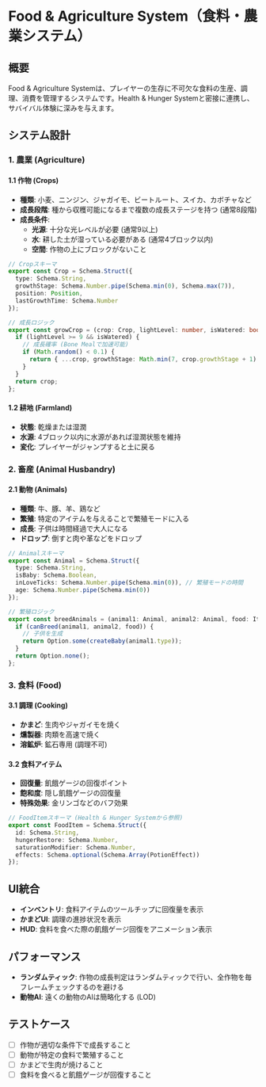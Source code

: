 # Food & Agriculture System（食料・農業システム）

## 概要

Food & Agriculture Systemは、プレイヤーの生存に不可欠な食料の生産、調理、消費を管理するシステムです。Health & Hunger Systemと密接に連携し、サバイバル体験に深みを与えます。

## システム設計

### 1. 農業 (Agriculture)

#### 1.1 作物 (Crops)
- **種類**: 小麦、ニンジン、ジャガイモ、ビートルート、スイカ、カボチャなど
- **成長段階**: 種から収穫可能になるまで複数の成長ステージを持つ (通常8段階)
- **成長条件**:
    - **光源**: 十分な光レベルが必要 (通常9以上)
    - **水**: 耕した土が湿っている必要がある (通常4ブロック以内)
    - **空間**: 作物の上にブロックがないこと

```typescript
// Cropスキーマ
export const Crop = Schema.Struct({
  type: Schema.String,
  growthStage: Schema.Number.pipe(Schema.min(0), Schema.max(7)),
  position: Position,
  lastGrowthTime: Schema.Number
});

// 成長ロジック
export const growCrop = (crop: Crop, lightLevel: number, isWatered: boolean): Crop => {
  if (lightLevel >= 9 && isWatered) {
    // 成長確率 (Bone Mealで加速可能)
    if (Math.random() < 0.1) {
      return { ...crop, growthStage: Math.min(7, crop.growthStage + 1) };
    }
  }
  return crop;
};
```

#### 1.2 耕地 (Farmland)
- **状態**: 乾燥または湿潤
- **水源**: 4ブロック以内に水源があれば湿潤状態を維持
- **変化**: プレイヤーがジャンプすると土に戻る

### 2. 畜産 (Animal Husbandry)

#### 2.1 動物 (Animals)
- **種類**: 牛、豚、羊、鶏など
- **繁殖**: 特定のアイテムを与えることで繁殖モードに入る
- **成長**: 子供は時間経過で大人になる
- **ドロップ**: 倒すと肉や革などをドロップ

```typescript
// Animalスキーマ
export const Animal = Schema.Struct({
  type: Schema.String,
  isBaby: Schema.Boolean,
  inLoveTicks: Schema.Number.pipe(Schema.min(0)), // 繁殖モードの時間
  age: Schema.Number.pipe(Schema.min(0))
});

// 繁殖ロジック
export const breedAnimals = (animal1: Animal, animal2: Animal, food: Item): Option<BabyAnimal> => {
  if (canBreed(animal1, animal2, food)) {
    // 子供を生成
    return Option.some(createBaby(animal1.type));
  }
  return Option.none();
};
```

### 3. 食料 (Food)

#### 3.1 調理 (Cooking)
- **かまど**: 生肉やジャガイモを焼く
- **燻製器**: 肉類を高速で焼く
- **溶鉱炉**: 鉱石専用 (調理不可)

#### 3.2 食料アイテム
- **回復量**: 飢餓ゲージの回復ポイント
- **飽和度**: 隠し飢餓ゲージの回復量
- **特殊効果**: 金リンゴなどのバフ効果

```typescript
// FoodItemスキーマ (Health & Hunger Systemから参照)
export const FoodItem = Schema.Struct({
  id: Schema.String,
  hungerRestore: Schema.Number,
  saturationModifier: Schema.Number,
  effects: Schema.optional(Schema.Array(PotionEffect))
});
```

## UI統合

- **インベントリ**: 食料アイテムのツールチップに回復量を表示
- **かまどUI**: 調理の進捗状況を表示
- **HUD**: 食料を食べた際の飢餓ゲージ回復をアニメーション表示

## パフォーマンス

- **ランダムティック**: 作物の成長判定はランダムティックで行い、全作物を毎フレームチェックするのを避ける
- **動物AI**: 遠くの動物のAIは簡略化する (LOD)

## テストケース

- [ ] 作物が適切な条件下で成長すること
- [ ] 動物が特定の食料で繁殖すること
- [ ] かまどで生肉が焼けること
- [ ] 食料を食べると飢餓ゲージが回復すること
